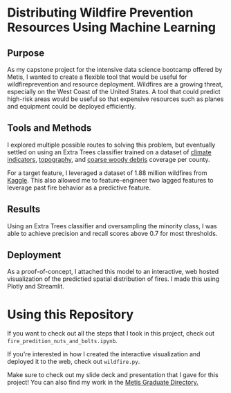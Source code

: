 # Distributing Wildfire Prevention Resources Using Machine Learning

## Purpose
As my capstone project for the intensive data science bootcamp 
offered by Metis, I wanted to create a flexible tool that would be 
useful for wildfireprevention and resource deployment. Wildfires are 
a growing threat, especially on the West Coast of the United States. A tool that could
predict high-risk areas would be useful so that expensive resources
such as planes and equipment could be deployed efficiently. 

## Tools and Methods
I explored multiple possible routes to solving this problem, but 
eventually settled on using an Extra Trees classifier trained on
a dataset of [climate indicators](https://www.ncdc.noaa.gov/cag/county/mapping/42/pcp/199806/12/value), [topography](https://www.ers.usda.gov/data-products/natural-amenities-scale/), and 
[coarse woody debris](https://apps.fs.usda.gov/fia/datamart/CSV/datamart_csv.html) 
coverage per county. 

For a target feature, I leveraged a dataset of 1.88 million wildfires
from [Kaggle](https://www.kaggle.com/rtatman/188-million-us-wildfires). 
This also allowed me to feature-engineer two lagged features to leverage
past fire behavior as a predictive feature. 

## Results
Using an Extra Trees classifier and oversampling the minority class, I was 
able to achieve precision and recall scores above 0.7 for most thresholds.

## Deployment
As a proof-of-concept, I attached this model to an interactive, web hosted 
visualization of the predictied spatial distribution of fires. I made this using Plotly and Streamlit.

# Using this Repository
If you want to check out all the steps that I took in this project, check out
`fire_predition_nuts_and_bolts.ipynb`. 

If you're interested in how I created the interactive visualization and deployed
it to the web, check out `wildfire.py`. 

Make sure to check out my slide deck and presentation that I gave for this project! You can also find my work in the [Metis Graduate Directory.](https://www.thisismetis.com/graduates)









